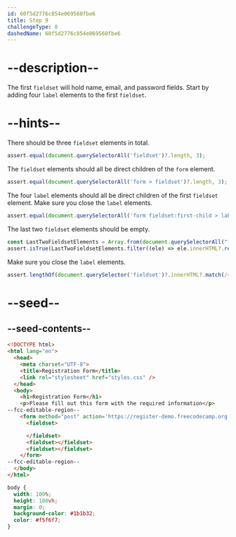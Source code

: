 ```yaml
---
id: 60f5d2776c854e069560fbe6
title: Step 9
challengeType: 0
dashedName: 60f5d2776c854e069560fbe6
---
```


# --description--

The first `fieldset` will hold name, email, and password fields. Start by adding four `label` elements to the first `fieldset`.

# --hints--

There should be three `fieldset` elements in total.

```js
assert.equal(document.querySelectorAll('fieldset')?.length, 3);
```

The `fieldset` elements should all be direct children of the `form` element.

```js
assert.equal(document.querySelectorAll('form > fieldset')?.length, 3);
```

The four `label` elements should all be direct children of the first `fieldset` element. Make sure you close the `label` elements.

```js
assert.equal(document.querySelectorAll('form fieldset:first-child > label')?.length, 4);
```

The last two `fieldset` elements should be empty.

```js
const LastTwoFieldsetElements = Array.from(document.querySelectorAll("form fieldset:not(fieldset:first-child)"));
assert.isTrue(LastTwoFieldsetElements.filter((ele) => ele.innerHTML?.replace(/\s/g, ""))?.length === 0);
```

Make sure you close the `label` elements.

```js
assert.lengthOf(document.querySelector('fieldset')?.innerHTML?.match(/<\/label>/g), 4)
```


# --seed--

## --seed-contents--

```html
<!DOCTYPE html>
<html lang="en">
  <head>
    <meta charset="UTF-8">
    <title>Registration Form</title>
    <link rel="stylesheet" href="styles.css" />
  </head>
  <body>
    <h1>Registration Form</h1>
    <p>Please fill out this form with the required information</p>
--fcc-editable-region--
    <form method="post" action='https://register-demo.freecodecamp.org'>
      <fieldset>

      </fieldset>
      <fieldset></fieldset>
      <fieldset></fieldset>
    </form>
--fcc-editable-region--
  </body>
</html>
```

```css
body {
  width: 100%;
  height: 100vh;
  margin: 0;
  background-color: #1b1b32;
  color: #f5f6f7;
}
```

